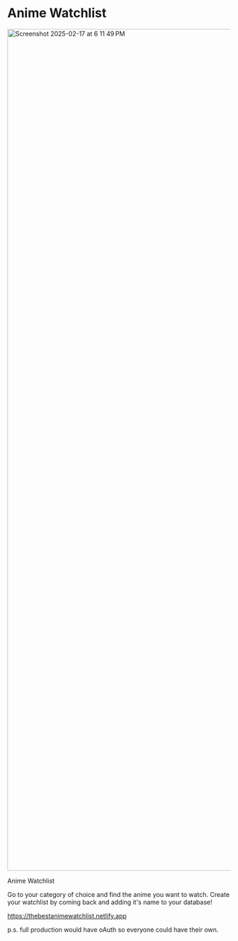 # Anime Watchlist 
<img width="1895" alt="Screenshot 2025-02-17 at 6 11 49 PM" src="https://github.com/user-attachments/assets/e19b00fb-b713-4e3a-a7c2-a51dcda4c691" />

Anime Watchlist

Go to your category of choice and find the anime you want to watch. Create your watchlist by coming back and adding it's name to your database!


https://thebestanimewatchlist.netlify.app


p.s. full production would have oAuth so everyone could have their own.
